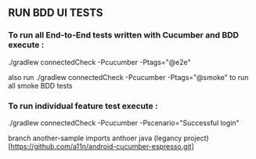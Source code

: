 ## RUN BDD UI TESTS

### To run all End-to-End tests written with Cucumber and BDD execute : 

./gradlew connectedCheck -Pcucumber -Ptags="@e2e" 

also run ./gradlew connectedCheck -Pcucumber -Ptags="@smoke" to run all smoke BDD tests

### To run individual feature test execute : 

./gradlew connectedCheck -Pcucumber -Pscenario="Successful login"


branch another-sample imports anthoer java (legancy project)[https://github.com/a11n/android-cucumber-espresso.git]
